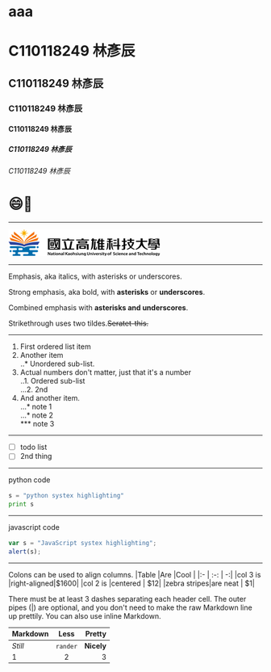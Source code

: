 # aaa
# C110118249 林彥辰
## C110118249 林彥辰
### C110118249 林彥辰
#### C110118249 林彥辰
##### C110118249 林彥辰
###### C110118249 林彥辰
# 😄👶
---
![NKUST](logo.png "NKUST")

---
Emphasis, aka italics, with asterisks or underscores.

Strong emphasis, aka bold, with **asterisks** or **underscores**.

Combined emphasis with **asterisks and underscores**.

Strikethrough uses two tildes.~~Seratet-this.~~

---
1. First ordered list item
2. Another item</br>
..* Unordered sub-list.
3. Actual numbers don't matter, just that it's a number</br>
..1. Ordered sub-list</br>
...2. 2nd
4. And another item.</br>
...* note 1</br>
...* note 2</br>
*** note 3

---
- [ ] todo list
- [ ] 2nd thing
---
python code
```python
s = "python systex highlighting"
print s
```
---
javascript code
```javascript
var s = "JavaScript systex highlighting";
alert(s);
```
---
Colons can be used to align columns.
|Table        |Are          |Cool |
|:-           |     :-:     |   -:|
|col 3 is     |right-aligned|$1600|
|col 2 is     |centered     |  $12|
|zebra stripes|are neat     |   $1|

There must be at least 3 dashes separating each header cell.
The outer pipes (|) are optional, and you don't need to make the
raw Markdown line up prettily. You can also use inline Markdown.

| Markdown |   Less   |     Pretty |
|:-------- |:--------:| ----------:|
| *Still*  | `rander` | **Nicely** |
|    1     |    2     |          3 |

